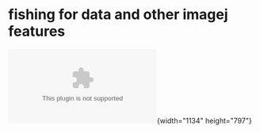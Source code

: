 # fishing for data and other imagej features

![fishing for data and other imagej
features](/video/analysis/imagej_fish.swf){width="1134" height="797"}
